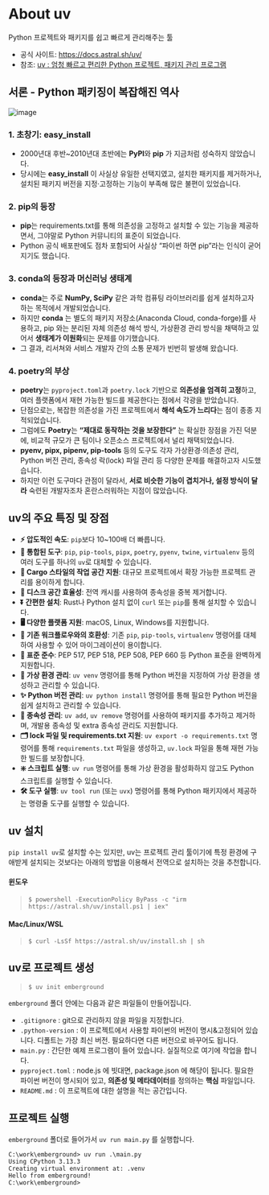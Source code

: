 # About uv
Python 프로젝트와 패키지를 쉽고 빠르게 관리해주는 툴
- 공식 사이트: https://docs.astral.sh/uv/ 
- 참조: [uv : 엄청 빠르고 편리한 Python 프로젝트, 패키지 관리 프로그램](https://wiki.mattabu.com/blog/uv-fast-and-convenient-python-project-package-manager)

## 서론 - Python 패키징이 복잡해진 역사
![image](https://preview.redd.it/2o8wlapqk5h31.png?width=320&crop=smart&auto=webp&s=c86e1d224f0403adaafe5204b00bbb08a4edb946)

### 1. 초창기: easy_install
- 2000년대 후반~2010년대 초반에는 **PyPI**와 **pip** 가 지금처럼 성숙하지 않았습니다.
- 당시에는 **easy_install** 이 사실상 유일한 선택지였고, 설치한 패키지를 제거하거나, 설치된 패키지 버전을 지정·고정하는 기능이 부족해 많은 불편이 있었습니다.

### 2. pip의 등장
- **pip**는 requirements.txt를 통해 의존성을 고정하고 설치할 수 있는 기능을 제공하면서, 그야말로 Python 커뮤니티의 표준이 되었습니다.
- Python 공식 배포판에도 점차 포함되어 사실상 “파이썬 하면 pip”라는 인식이 굳어지기도 했습니다.

### 3. conda의 등장과 머신러닝 생태계
- **conda**는 주로 **NumPy, SciPy** 같은 과학 컴퓨팅 라이브러리를 쉽게 설치하고자 하는 목적에서 개발되었습니다.
- 하지만 **conda** 는 별도의 패키지 저장소(Anaconda Cloud, conda-forge)를 사용하고, pip 와는 분리된 자체 의존성 해석 방식, 가상환경 관리 방식을 채택하고 있어서 **생태계가 이원화**되는 문제를 야기했습니다.
- 그 결과, 리서쳐와 서비스 개발자 간의 소통 문제가 빈번히 발생해 왔습니다.

### 4. poetry의 부상
- **poetry**는 ``pyproject.toml``과 ``poetry.lock`` 기반으로 **의존성을 엄격히 고정**하고, 여러 플랫폼에서 재현 가능한 빌드를 제공한다는 점에서 각광을 받았습니다.
- 단점으로는, 복잡한 의존성을 가진 프로젝트에서 **해석 속도가 느리다**는 점이 종종 지적되었습니다.
- 그럼에도 **Poetry**는 **“제대로 동작하는 것을 보장한다”** 는 확실한 장점을 가진 덕분에, 비교적 규모가 큰 팀이나 오픈소스 프로젝트에서 널리 채택되었습니다.
- **pyenv, pipx, pipenv, pip-tools** 등의 도구도 각자 가상환경·의존성 관리, Python 버전 관리, 종속성 락(lock) 파일 관리 등 다양한 문제를 해결하고자 시도했습니다.
- 하지만 이런 도구마다 관점이 달라서, **서로 비슷한 기능이 겹치거나, 설정 방식이 달라** 숙련된 개발자조차 혼란스러워하는 지점이 많았습니다.

## uv의 주요 특징 및 장점
- **⚡️ 압도적인 속도**: `pip`보다 10~100배 더 빠릅니다.
- **🚀 통합된 도구**: `pip`, `pip-tools`, `pipx`, `poetry`, `pyenv`, `twine`, `virtualenv` 등의 여러 도구를 하나의 `uv`로 대체할 수 있습니다.
- **🏢 Cargo 스타일의 작업 공간 지원**: 대규모 프로젝트에서 확장 가능한 프로젝트 관리를 용이하게 합니다.
- **💾 디스크 공간 효율성**: 전역 캐시를 사용하여 종속성을 중복 제거합니다.
- **⏬ 간편한 설치**: Rust나 Python 설치 없이 `curl` 또는 `pip`를 통해 설치할 수 있습니다.
- **🖥️ 다양한 플랫폼 지원**: macOS, Linux, Windows를 지원합니다.
- **🔩 기존 워크플로우와의 호환성**: 기존 `pip`, `pip-tools`, `virtualenv` 명령어를 대체하여 사용할 수 있어 마이그레이션이 용이합니다.
- **🔗 표준 준수**: PEP 517, PEP 518, PEP 508, PEP 660 등 Python 표준을 완벽하게 지원합니다.
- **🐍 가상 환경 관리**: `uv venv` 명령어를 통해 Python 버전을 지정하여 가상 환경을 생성하고 관리할 수 있습니다.
- **✨ Python 버전 관리**: `uv python install` 명령어를 통해 필요한 Python 버전을 쉽게 설치하고 관리할 수 있습니다.
- **🎨 종속성 관리**: `uv add`, `uv remove` 명령어를 사용하여 패키지를 추가하고 제거하며, 개발용 종속성 및 extra 종속성 관리도 지원합니다.
- **🗂️ lock 파일 및 requirements.txt 지원**: `uv export -o requirements.txt` 명령어를 통해 `requirements.txt` 파일을 생성하고, `uv.lock` 파일을 통해 재현 가능한 빌드를 보장합니다.
- **❇️ 스크립트 실행**: `uv run` 명령어를 통해 가상 환경을 활성화하지 않고도 Python 스크립트를 실행할 수 있습니다.
- **🛠️ 도구 실행**: `uv tool run` (또는 `uvx`) 명령어를 통해 Python 패키지에서 제공하는 명령줄 도구를 실행할 수 있습니다.

## uv 설치
`pip install uv`로 설치할 수는 있지만, uv는 프로젝트 관리 툴이기에 특정 환경에 구애받게 설치되는 것보다는 아래의 방법을 이용해서 전역으로 설치하는 것을 추천합니다.

#### 윈도우
> ``` $ powershell -ExecutionPolicy ByPass -c "irm https://astral.sh/uv/install.ps1 | iex" ```

#### Mac/Linux/WSL
> ``` $ curl -LsSf https://astral.sh/uv/install.sh | sh ```

## uv로 프로젝트 생성
> ``` $ uv init emberground ```

`emberground` 폴더 안에는 다음과 같은 파일들이 만들어집니다.
- `.gitignore` : git으로 관리하지 않을 파일을 지정합니다.
- `.python-version` : 이 프로젝트에서 사용할 파이썬의 버전이 명시&고정되어 있습니다. 디폴트는 가장 최신 버전. 필요하다면 다른 버전으로 바꾸어도 됩니다.
- `main.py` : 간단한 예제 프로그램이 들어 있습니다. 실질적으로 여기에 작업을 합니다.
- `pyproject.toml` : node.js 에 빗대면, package.json 에 해당이 됩니다. 필요한 파이썬 버전이 명시되어 있고, **의존성 및 메타데이터**를 정의하는 **핵심** 파일입니다.
- `README.md` : 이 프로젝트에 대한 설명을 적는 공간입니다.

## 프로젝트 실행
`emberground` 폴더로 들어가서 `uv run main.py` 를 실행합니다.
```
C:\work\emberground> uv run .\main.py
Using CPython 3.13.3
Creating virtual environment at: .venv
Hello from emberground!
C:\work\emberground>
```